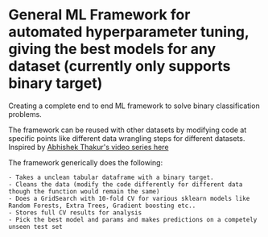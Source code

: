 # General ML Framework for automated hyperparameter tuning, giving the best models for any dataset (currently only supports binary target)

Creating a complete end to end ML framework to solve binary classification problems.

The framework can be reused with other datasets by modifying code at specific points like different data wrangling steps for different datasets. Inspired by [Abhishek Thakur's video series here](https://www.youtube.com/watch?v=2wQlD46eICE&t=1062s)

The framework generically does the following:

	- Takes a unclean tabular dataframe with a binary target.
	- Cleans the data (modify the code differently for different data though the function would remain the same)
	- Does a GridSearch with 10-fold CV for various sklearn models like Random Forests, Extra Trees, Gradient boosting etc..
	- Stores full CV results for analysis
	- Pick the best model and params and makes predictions on a competely unseen test set
